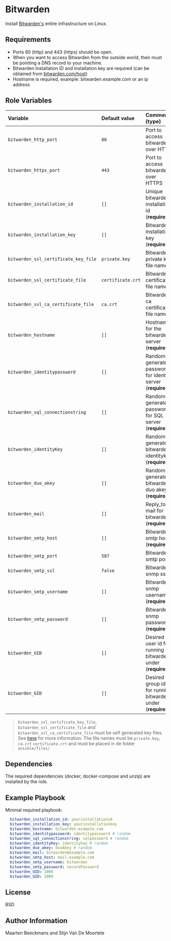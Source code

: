 Bitwarden
=========

Install [Bitwarden's](https://bitwarden.com/) entire infrastructure on Linux.

Requirements
------------

* Ports 80 (http) and 443 (https) should be open.
* When you want to access Bitwarden from the outside world, their must be pointing a DNS record to your machine.
* Bitwarden Installation ID and Installation key are required (can be obtained from [bitwarden.com/host](https://bitwarden.com/host))
* Hostname is required, example: bitwarden.example.com or an ip address

Role Variables
--------------

| Variable                             | Default value     | Comments (type)                                              |
| :----------------------------------- | :---------------- | :----------------------------------------------------------- |
| `bitwarden_http_port`                | `80`              | Port to access bitwarden over HTTP                           |
| `bitwarden_https_port`               | `443`             | Port to access bitwarden over HTTPS                          |
| `bitwarden_installation_id`          | `[]`              | Unique bitwarden installation id (**required**)              |
| `bitwarden_installation_key`         | `[]`              | Bitwarden installation key (**required**)                    |
| `bitwarden_ssl_certificate_key_file` | `private.key`     | Bitwarden private key file name                              |
| `bitwarden_ssl_certificate_file`     | `certificate.crt` | Bitwarden certificate file name                              |
| `bitwarden_ssl_ca_certificate_file`  | `ca.crt`          | Bitwarden ca certificate file name                           |
| `bitwarden_hostname`                 | `[]`              | Hostname for the bitwarden server (**required**)             |
| `bitwarden_identitypassword`         | `[]`              | Random generated password for identity server (**required**) |
| `bitwarden_sql_connectionstring`     | `[]`              | Random generated password for SQL server (**required**)      |
| `bitwarden_identityKey`              | `[]`              | Random generated bitwarden identitykey (**required**)        |
| `bitwarden_duo_akey`                 | `[]`              | Random generated bitwarden duo akey (**required**)           |
| `bitwarden_mail`                     | `[]`              | Reply_to mail for bitwarden (**required**)                   |
| `bitwarden_smtp_host`                | `[]`              | Bitwarden smtp host (**required**)                           |
| `bitwarden_smtp_port`                | `587`             | Bitwarden smtp port                                          |
| `bitwarden_smtp_ssl`                 | `false`           | Bitwarden snmp ssl                                           |
| `bitwarden_smtp_username`            | `[]`              | Bitwarden snmp username (**required**)                       |
| `bitwarden_smtp_password`            | `[]`              | Bitwarden snmp password (**required**)                       |
| `bitwarden_UID`                      | `[]`              | Desired user id for running bitwarden under (**required**)   |
| `bitwarden_GID`                      | `[]`              | Desired group id for running bitwarden under (**required**)  |

> `bitwarden_ssl_certificate_key_file`, `bitwarden_ssl_certificate_file` and `bitwarden_ssl_ca_certificate_file` must be self generated key files. See [here](https://wiki.centos.org/HowTos/Https) for more information. The file names must be `private.key`, `ca.crt` `certificate.crt` and must be placed in de folder `ansible/files/`

Dependencies
------------

The required dependencies (docker, docker-compose and unzip) are installed by the role.

Example Playbook
----------------

Minimal required playbook:

```yml
  bitwarden_installation_id: yourinstallationid
  bitwarden_installation_key: yourinstallationkey
  bitwarden_hostname: bitwarden.example.com
  bitwarden_identitypassword: identitypassword # random
  bitwarden_sql_connectionstring: sqlpassword # random
  bitwarden_identityKey: identitykey # random
  bitwarden_duo_akey: duoAkey # random
  bitwarden_mail: bitwarden@example.com
  bitwarden_smtp_host: mail.example.com
  bitwarden_smtp_username: bitwarden
  bitwarden_smtp_password: securePassword
  bitwarden_UID: 1000
  bitwarden_GID: 1000
```

License
-------

BSD

Author Information
------------------

Maarten Beeckmans and Stijn Van De Moortele

